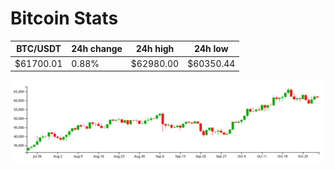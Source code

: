# Bitcoin Stats

BTC/USDT|24h change|24h high|24h low|
|---|---|---|---|
|$61700.01|0.88%|$62980.00|$60350.44|

<img src="./chart.svg">
